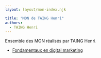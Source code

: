 ```yaml
---
layout: layout/mon-index.njk

title: "MON de TAING Henri"
authors:
  - TAING Henri
---
```


Ensemble des MON réalisés par TAING Henri.

- [Fondamentaux en digital marketing](./temps-1-1/)
